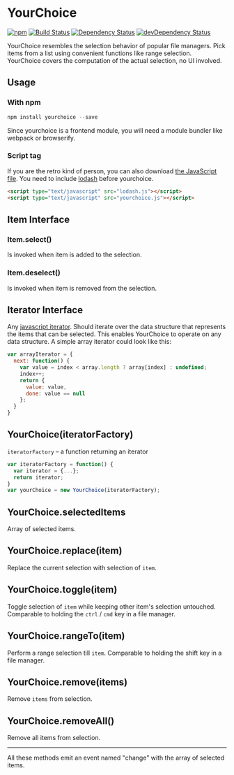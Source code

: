 # YourChoice

[![npm](https://img.shields.io/npm/v/yourchoice.svg)](https://www.npmjs.com/package/yourchoice)
[![Build Status](https://travis-ci.org/actano/yourchoice.svg?branch=master)](https://travis-ci.org/actano/yourchoice)
[![Dependency Status](https://david-dm.org/actano/yourchoice.svg)](https://david-dm.org/actano/yourchoice)
[![devDependency Status](https://david-dm.org/actano/yourchoice/dev-status.svg)](https://david-dm.org/actano/yourchoice#info=devDependencies)

YourChoice resembles the selection behavior of popular file managers. Pick items from a list using convenient functions like range selection. YourChoice covers the computation of the actual selection, no UI involved.

## Usage

### With npm

```javascript
npm install yourchoice --save
```

Since yourchoice is a frontend module, you will need a module bundler like webpack or browserify.

### Script tag

If you are the retro kind of person, you can also download [the JavaScript file](dist/yourchoice.js). You need to include [lodash](https://lodash.com/) before yourchoice.

```html
<script type="text/javascript" src="lodash.js"></script>
<script type="text/javascript" src="yourchoice.js"></script>
```

## Item Interface

### Item.select()

Is invoked when item is added to the selection.

### Item.deselect()

Is invoked when item is removed from the selection.

## Iterator Interface

Any [javascript iterator](http://www.ecma-international.org/ecma-262/6.0/#sec-iterator-interface). Should iterate over the data structure that represents the items that can be selected. This enables YourChoice to operate on any data structure. A simple array iterator could look like this:

```javascript
var arrayIterator = {
  next: function() {
    var value = index < array.length ? array[index] : undefined;
    index++;
    return {
      value: value,
      done: value == null
    };
  }
}
```

## YourChoice(iteratorFactory)

`iteratorFactory` – a function returning an iterator

```javascript
var iteratorFactory = function() {
  var iterator = {...};
  return iterator;
}
var yourChoice = new YourChoice(iteratorFactory);
```

## YourChoice.selectedItems

Array of selected items.

## YourChoice.replace(item)

Replace the current selection with selection of `item`.

## YourChoice.toggle(item)

Toggle selection of `item` while keeping other item's selection untouched. Comparable to holding the `ctrl` / `cmd` key in a file manager.

## YourChoice.rangeTo(item)

Perform a range selection till `item`. Comparable to holding the shift key in a file manager.

## YourChoice.remove(items)

Remove `items` from selection.

## YourChoice.removeAll()

Remove all items from selection.

***

All these methods emit an event named "change" with the array of selected items.
